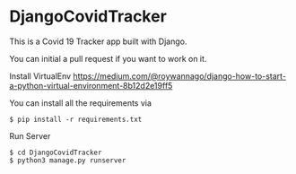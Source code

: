 # DjangoCovidTracker

This is a Covid 19 Tracker app built with Django.

You can initial a pull request if you want to work on it.

Install VirtualEnv
https://medium.com/@roywannago/django-how-to-start-a-python-virtual-environment-8b12d2e19ff5

You can install all the requirements via
```
$ pip install -r requirements.txt
```

Run Server
```
$ cd DjangoCovidTracker
$ python3 manage.py runserver
```
